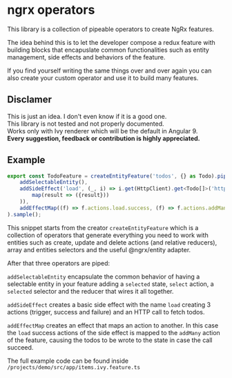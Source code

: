 # ngrx operators

This library is a collection of pipeable operators to create NgRx features.

The idea behind this is to let the developer compose a redux feature with building blocks that encapuslate common functionalities such as entity management, side effects and behaviors of the feature.

If you find yourself writing the same things over and over again you can also create your custom operator and use it to build many features.

## Disclamer

This is just an idea. I don't even know if it is a good one. <br>
This library is not tested and not properly documented. <br>
Works only with Ivy renderer which will be the default in Angular 9. <br>
<b> Every suggestion, feedback or contribution is highly appreciated. </b>

## Example

```typescript
export const TodoFeature = createEntityFeature('todos', {} as Todo).pipe(
    addSelectableEntity(),
    addSideEffect('load', (_, i) => i.get(HttpClient).get<Todo[]>('https://jsonplaceholder.typicode.com/todos').pipe(
        map(result => ({result}))
    )),
    addEffectMap((f) => f.actions.load.success, (f) => f.actions.addMany, ({result}) => ({items: result})),
).sample();
```

This snippet starts from the creator `createEntityFeature` which is a collection of operators that generate everything you need to work with entities such as create, update and delete actions (and relative reducers), array and entities selectors and the useful @ngrx/entity adapter.

After that three operators are piped:

`addSelectableEntity` encapsulate the common behavior of having a selectable entity in your feature adding a `selected` state, `select` action, a `selected` selector and the reducer that wires it all together.

`addSideEffect` creates a basic side effect with the name `load` creating 3 actions (trigger, success and failure) and an HTTP call to fetch todos.

`addEffectMap` creates an effect that maps an action to another. In this case the `load` success actions of the side effect is mapped to the `addMany` action of the feature, causing the todos to be wrote to the state in case the call succeed.

The full example code can be found inside `/projects/demo/src/app/items.ivy.feature.ts`
